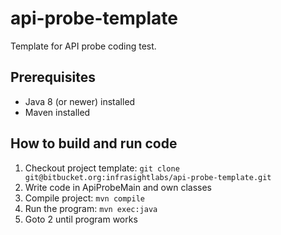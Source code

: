 # api-probe-template

Template for API probe coding test.

## Prerequisites
* Java 8 (or newer) installed
* Maven installed

## How to build and run code
1. Checkout project template:
  `git clone git@bitbucket.org:infrasightlabs/api-probe-template.git`
2. Write code in ApiProbeMain and own classes
3. Compile project:
  `mvn compile`
4. Run the program:
  `mvn exec:java`
5. Goto 2 until program works